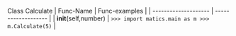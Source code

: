 Class Calculate 
| Func-Name |  Func-examples |
| -------------------- | ------------------- |
| __init__(self,number) | ```>>> import matics.main as m >>> m.Calculate(5)``` |
 
